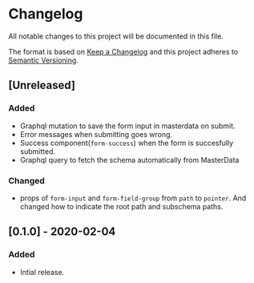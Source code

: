 # Changelog

All notable changes to this project will be documented in this file.

The format is based on [Keep a Changelog](http://keepachangelog.com/en/1.0.0/)
and this project adheres to [Semantic Versioning](http://semver.org/spec/v2.0.0.html).

## [Unreleased]

### Added

- Graphql mutation to save the form input in masterdata on submit.
- Error messages when submitting goes wrong.
- Success component(`form-success`) when the form is succesfully submitted.
- Graphql query to fetch the schema automatically from MasterData

### Changed

- props of `form-input` and `form-field-group` from `path` to `pointer`. And changed how to indicate the root path and subschema paths.

## [0.1.0] - 2020-02-04

### Added

- Intial release.

